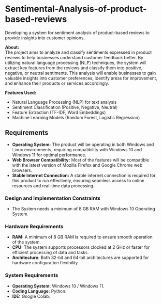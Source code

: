 # Sentimental-Analysis-of-product-based-reviews
Developing a system for sentiment analysis of product-based reviews to provide insights into customer opinions. 

**About:**  
The project aims to analyze and classify sentiments expressed in product reviews to help businesses understand customer feedback better. By utilizing natural language processing (NLP) techniques, the system will extract key features from the reviews and classify them into positive, negative, or neutral sentiments. This analysis will enable businesses to gain valuable insights into customer preferences, identify areas for improvement, and enhance their products or services accordingly.

**Features Used:**  
- Natural Language Processing (NLP) for text analysis
- Sentiment Classification (Positive, Negative, Neutral)
- Feature Extraction (TF-IDF, Word Embeddings)
- Machine Learning Models (Random Forest, Logistic Regression)

## Requirements
<!--List the requirements of the project as shown below-->
* **Operating System:** The product will be operating in both Windows and Linux environments, requiring compatibility with Windows 10 and Windows 11 for optimal performance.
* **Web Browser Compatibility:** Most of the features will be compatible with the latest version of Mozilla Firefox and Google Chrome web browsers.
* **Stable Internet Connection:** A stable internet connection is required for this product to run effectively, ensuring seamless access to online resources and real-time data processing.

### Design and Implementation Constraints

* The System needs a minimum of 8 GB RAM with Windows 10 Operating System.
  
### Hardware Requirements

* **RAM:** A minimum of 8 GB RAM is required to ensure smooth operation of the system.
* **CPU:** The system supports processors clocked at 2 GHz or faster for efficient processing of data and tasks.
* **Architecture:** Both 32-bit and 64-bit architectures are supported for hardware configuration flexibility.

### System Requirements

* **Operating System:** Windows 10 / Windows 11.
* **Coding Language:** Python.
* **IDE:** Google Colab.
